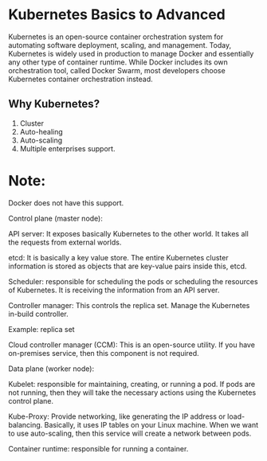 # Kubernetes Basics to Advanced

Kubernetes is an open-source container orchestration system for automating software deployment, scaling, and management.
Today, Kubernetes is widely used in production to manage Docker and essentially any other type of container runtime. While Docker includes its own orchestration tool, called Docker Swarm, most developers choose Kubernetes container orchestration instead.

## Why Kubernetes?

1. Cluster
2. Auto-healing
3. Auto-scaling
4. Multiple enterprises support.
   
# Note: 
Docker does not have this support.

Control plane (master node):

API server: It exposes basically Kubernetes to the other world. It takes all the requests from external worlds.

etcd: It is basically a key value store. The entire Kubernetes cluster information is stored as objects that are key-value pairs inside this, etcd.

Scheduler: responsible for scheduling the pods or scheduling the resources of Kubernetes. It is receiving the information from an API server.

Controller manager: This controls the replica set. Manage the Kubernetes in-build controller.

Example: replica set

Cloud controller manager (CCM): This is an open-source utility. If you have on-premises service, then this component is not required.

Data plane (worker node):

Kubelet: responsible for maintaining, creating, or running a pod. If pods are not running, then they will take the necessary actions using the Kubernetes control plane.

Kube-Proxy: Provide networking, like generating the IP address or load-balancing. Basically, it uses IP tables on your Linux machine. When we want to use auto-scaling, then this service will create a network between pods.

Container runtime: responsible for running a container.
